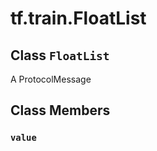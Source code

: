 <div itemscope itemtype="http://developers.google.com/ReferenceObject">
<meta itemprop="name" content="tf.train.FloatList" />
<meta itemprop="path" content="Stable" />
<meta itemprop="property" content="value"/>
</div>

# tf.train.FloatList

## Class `FloatList`



A ProtocolMessage

## Class Members

<h3 id="value"><code>value</code></h3>

